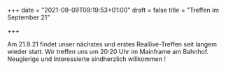 +++
date = "2021-09-09T09:19:53+01:00"
draft = false
title = "Treffen im September 21"

+++

Am 21.9.21 findet unser nächstes und erstes Reallive-Treffen seit langem wieder statt.
Wir treffen uns um 20:20 Uhr im Mainframe am Bahnhof. <br>
Neugierige und Interessierte sindherzlich willkommen !
